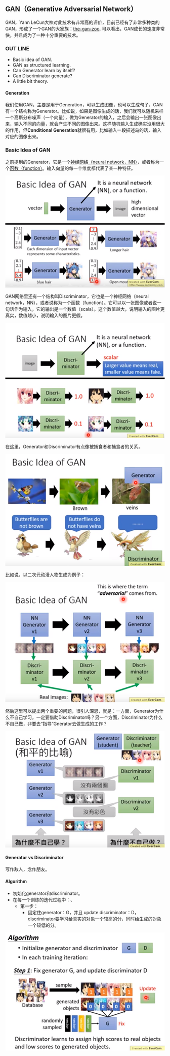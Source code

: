 ## GAN（Generative Adversarial Network）

GAN，Yann LeCun大神对此技术有非常高的评价，目前已经有了非常多种类的GAN，形成了一个GAN的大家族：[the-gan-zoo](https://github.com/hindupuravinash/the-gan-zoo). 可以看出，GAN成长的速度非常快，并且成为了一种十分重要的技术。

### OUT LINE

- Basic idea of GAN.
- GAN as structured learning.
- Can Generator learn by itself?
- Can Discriminator generate?
- A little bit theory.

#### Generation

我们使用GAN，主要是用于Generation，可以生成图像，也可以生成句子，GAN有一个结构称为Generator。比如说，如果是图像生成的话，我们就可以随机采样一个高斯分布噪声（一个向量），做为Generator的输入，之后会输出一张图像出来，输入不同的向量，就会产生不同的图像出来。这样随机输入生成确实没用很大的作用，但**Conditional Generation**就很有用，比如输入一段描述鸟的话，输入对应的图像出来。

### Basic Idea of GAN

之前提到的Generator，它是一个<u>神经网络（neural network，NN）</u>，或者称为一个<u>函数（function）</u>。输入向量的每一个维度都代表了某一种特征。

![](./img/1.png)

GAN网络里还有一个结构叫Discriminator，它也是一个神经网络（neural network，NN），或者说称为一个函数（function）。它可以以一张图像或者说一句话作为输入，它的输出是一个数值（scala）。这个数值越大，说明输入的图片更真实，数值越小，说明输入的图片更假。

![](./img/2.png)

在这里，Generator和Discriminator有点像被捕食者和捕食者的关系，

![](./img/3.png)

比如说，以二次元动漫人物生成为例子：

![](./img/4.png)

然后这里可以提出两个重要的问题，很引人深思，就是：一方面，Generator为什么不自己学习，一定要借助Discriminator吗？另一个方面，Discriminator为什么不自己做，非要去“指导”Gnerator去做生成的工作？

![](./img/5.png)

#### Generator vs Discriminator

写作敌人，念作朋友。

#### Algorithm

- 初始化generator和discriminator。
- 在每一个训练的迭代过程中：、
  - 第一步：
    - 固定住generator：G，并且 update discriminator：D，discriminator要学习给真实的对象一个较高的分，同时给生成的对象一个较低的分。

![](./img/6.png)